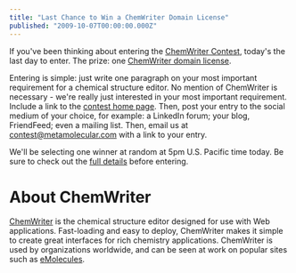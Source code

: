 ```yaml
---
title: "Last Chance to Win a ChemWriter Domain License"
published: "2009-10-07T00:00:00.000Z"
---
```


If you've been thinking about entering the [ChemWriter Contest](http://metamolecular.com/promotions/chemwriter-september-09), today's the last day to enter. The prize: one [ChemWriter domain license](http://chemwriter.com/buy).

Entering is simple: just write one paragraph on your most important requirement for a chemical structure editor. No mention of ChemWriter is necessary - we're really just interested in your most important requirement. Include a link to the [contest home page](http://metamolecular.com/promotions/chemwriter-september-09). Then, post your entry to the social medium of your choice, for example: a LinkedIn forum; your blog, FriendFeed; even a mailing list. Then, email us at <a href="mailto:contest@metamolecular.com">contest@metamolecular.com</a> with a link to your entry.

We'll be selecting one winner at random at 5pm U.S. Pacific time today. Be sure to check out the [full details](http://metamolecular.com/promotions/chemwriter-september-09) before entering.

# About ChemWriter

[ChemWriter](http://chemwriter.com) is the chemical structure editor designed for use with Web applications. Fast-loading and easy to deploy, ChemWriter makes it simple to create great interfaces for rich chemistry applications. ChemWriter is used by organizations worldwide, and can be seen at work on popular sites such as [eMolecules](http://www.emolecules.com). 